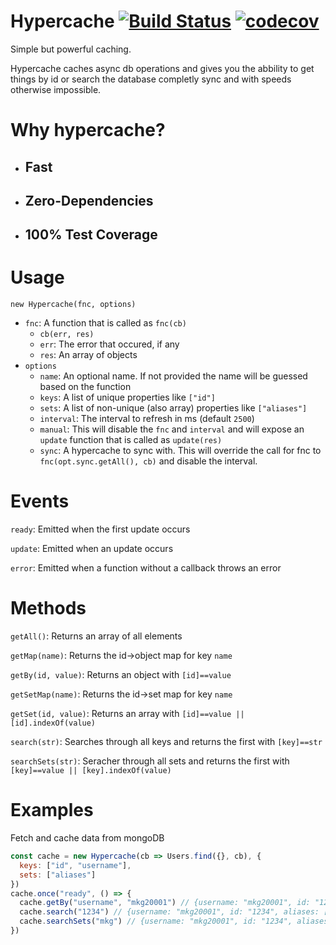 # Hypercache [![Build Status](https://travis-ci.org/mkg20001/hypercache.svg?branch=master)](https://travis-ci.org/mkg20001/hypercache) [![codecov](https://codecov.io/gh/mkg20001/hypercache/branch/master/graph/badge.svg)](https://codecov.io/gh/mkg20001/hypercache)

Simple but powerful caching.

Hypercache caches async db operations and gives you the abbility to get things by id or search the database completly sync and with speeds otherwise impossible.

# Why hypercache?

-   ## Fast
-   ## Zero-Dependencies
-   ## 100% Test Coverage

# Usage

`new Hypercache(fnc, options)`

-   `fnc`: A function that is called as `fnc(cb)`
    -   `cb(err, res)`
    -   `err`: The error that occured, if any
    -   `res`: An array of objects
-   `options`
    -   `name`: An optional name.
        If not provided the name will be guessed based on the function
    -   `keys`: A list of unique properties like `["id"]`
    -    `sets`: A list of non-unique (also array) properties like `["aliases"]`
    -   `interval`: The interval to refresh in ms (default `2500`)
    -   `manual`: This will disable the `fnc` and `interval` and will expose an `update` function that is called as `update(res)`
    -   `sync`: A hypercache to sync with. This will override the call for fnc to `fnc(opt.sync.getAll(), cb)` and disable the interval.

# Events

`ready`: Emitted when the first update occurs

`update`: Emitted when an update occurs

`error`: Emitted when a function without a callback throws an error

# Methods

`getAll()`: Returns an array of all elements

`getMap(name)`: Returns the id->object map for key `name`

`getBy(id, value)`: Returns an object with `[id]==value`

`getSetMap(name)`: Returns the id->set map for key `name`

`getSet(id, value)`: Returns an array with `[id]==value || [id].indexOf(value)`

`search(str)`: Searches through all keys and returns the first with `[key]==str`

`searchSets(str)`: Seracher through all sets and returns the first with `[key]==value || [key].indexOf(value)`

# Examples

Fetch and cache data from mongoDB

```js
const cache = new Hypercache(cb => Users.find({}, cb), {
  keys: ["id", "username"],
  sets: ["aliases"]
})
cache.once("ready", () => {
  cache.getBy("username", "mkg20001") // {username: "mkg20001", id: "1234", aliases: ["mkg", "krüger"], ...}
  cache.search("1234") // {username: "mkg20001", id: "1234", aliases: ["mkg", "krüger"], ...}
  cache.searchSets("mkg") // {username: "mkg20001", id: "1234", aliases: ["mkg", "krüger"], ...}
})
```
